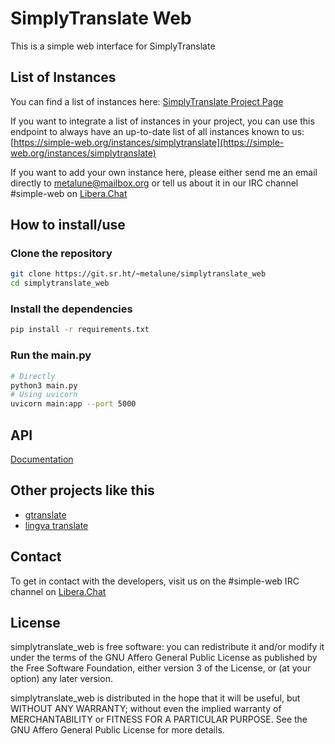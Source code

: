 # SimplyTranslate Web

This is a simple web interface for SimplyTranslate

## List of Instances
You can find a list of instances here: [SimplyTranslate Project Page](https://simple-web.org/projects/simplytranslate.html)

If you want to integrate a list of instances in your project, you can use this endpoint to always have an up-to-date list of all instances known to us: [https://simple-web.org/instances/simplytranslate](https://simple-web.org/instances/simplytranslate)


If you want to add your own instance here, please either send me an email directly to metalune@mailbox.org or tell us about it in our IRC channel #simple-web on [Libera.Chat](https://libera.chat)

## How to install/use

### Clone the repository
```sh
git clone https://git.sr.ht/~metalune/simplytranslate_web
cd simplytranslate_web
``` 

### Install the dependencies
```sh
pip install -r requirements.txt
```

### Run the main.py
```sh
# Directly
python3 main.py
# Using uvicorn
uvicorn main:app --port 5000
```

## API
[Documentation](./api.md)

## Other projects like this
* [gtranslate](https://git.sr.ht/~yerinalexey/gtranslate)
* [lingva translate](https://github.com/TheDavidDelta/lingva-translate)

## Contact

To get in contact with the developers, visit us on the #simple-web IRC channel on [Libera.Chat](https://libera.chat)

## License

simplytranslate_web is free software: you can redistribute it and/or modify
it under the terms of the GNU Affero General Public License as published by
the Free Software Foundation, either version 3 of the License, or
(at your option) any later version.

simplytranslate_web is distributed in the hope that it will be useful,
but WITHOUT ANY WARRANTY; without even the implied warranty of
MERCHANTABILITY or FITNESS FOR A PARTICULAR PURPOSE.  See the
GNU Affero General Public License for more details.
